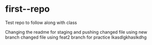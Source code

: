 # first--repo
Test repo to follow along with class



Changing the readme for staging and pushing
changed file using new branch
changed file using feat2 branch for practice
lkasdlgkhaslkdhg